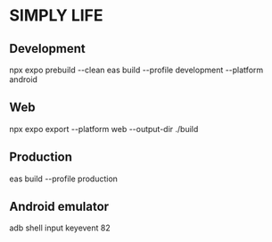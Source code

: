 # SIMPLY LIFE

## Development 

npx expo prebuild --clean 
eas build --profile development --platform android

## Web

npx expo export --platform web --output-dir ./build

## Production

eas build --profile production

## Android emulator
														
adb shell input keyevent 82